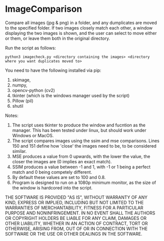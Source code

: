 # ImageComparison
Compare all images (jpg &amp; png) in a folder, and any dumplicates are moved to the specified folder.  If two images closely match each other, a window displaying the two images is shown, and the user can select to move either or them, or leave them both in the original directory.

Run the script as follows:

    python3 imagecheck.py <directory containing the images> <directory where you want duplicates moved to>
    
You need to have the following installed via pip:
  1. skimage,
  2. numpy,
  3. opencv-python (cv2)
  4. tkinter (which is the windows manager used by the script)
  5. Pillow (pil)
  6. shutil

Notes:
  1. The script uses tkinter to produce the window and fucntion as the manager.  This has been tested under linux, but should work under Windows or MacOS.
  2. The script compares images using the ssim and mse comparisons.  Lines 150 and 151 define how 'close' the images need to be, to be considered similar.
  3. MSE produces a value from 0 upwards, with the lower the value, the closer the images are (0 implies an exact match).
  4. SSIM produces a value between -1 and 1, with -1 or 1 being a perfect match and 0 being competely different.
  5. By default these values are set to 100 and 0.8.
  6. Program is designed to run on a 1080p minimum monitor, as the size of the window is hardcored into the script.

THE SOFTWARE IS PROVIDED "AS IS", WITHOUT WARRANTY OF ANY KIND, EXPRESS OR IMPLIED, INCLUDING BUT NOT LIMITED TO THE WARRANTIES OF MERCHANTABILITY, FITNESS FOR A PARTICULAR PURPOSE AND NONINFRINGEMENT. IN NO EVENT SHALL THE AUTHORS OR COPYRIGHT HOLDERS BE LIABLE FOR ANY CLAIM, DAMAGES OR OTHER LIABILITY, WHETHER IN AN ACTION OF CONTRACT, TORT OR OTHERWISE, ARISING FROM, OUT OF OR IN CONNECTION WITH THE SOFTWARE OR THE USE OR OTHER DEALINGS IN THE SOFTWARE.
